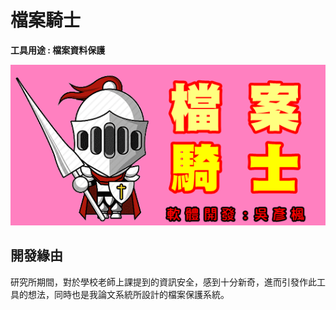 # 檔案騎士

**工具用途 : 檔案資料保護**


![檔案騎士](https://github.com/daidaiprince/File-Knight/blob/main/image/splash_logo.png?raw=true "檔案騎士")

## 開發緣由
研究所期間，對於學校老師上課提到的資訊安全，感到十分新奇，進而引發作此工具的想法，同時也是我論文系統所設計的檔案保護系統。


